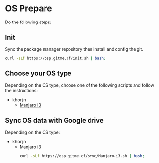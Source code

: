 # OS Prepare

Do the following steps:

## Init

Sync the package manager repository then install and config the git.

```sh
curl -sLf https://osp.gitme.cf/init.sh | bash;
```

## Choose your OS type

Depending on the OS type, choose one of the following scripts and follow the instructions: 

- khorjin
  + [Manjaro i3](./khorjin/manjaro/i3/README.md)

## Sync OS data with Google drive

Depending on the OS type:

- khorjin
  + Manjaro i3
    ```sh
    curl -sLf https://osp.gitme.cf/sync/Manjaro-i3.sh | bash;
    ```